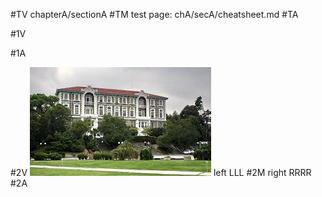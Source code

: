#TV
chapterA/sectionA
#TM
test page: chA/secA/cheatsheet.md
#TA

#1V



#1A

#2V
![aa](images/BogaziciUniversity.jpeg)
left LLL
#2M
right RRRR
#2A
